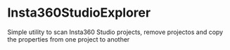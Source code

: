 # Insta360StudioExplorer
Simple utility to scan Insta360 Studio projects, remove projectos and copy the properties from one project to another
